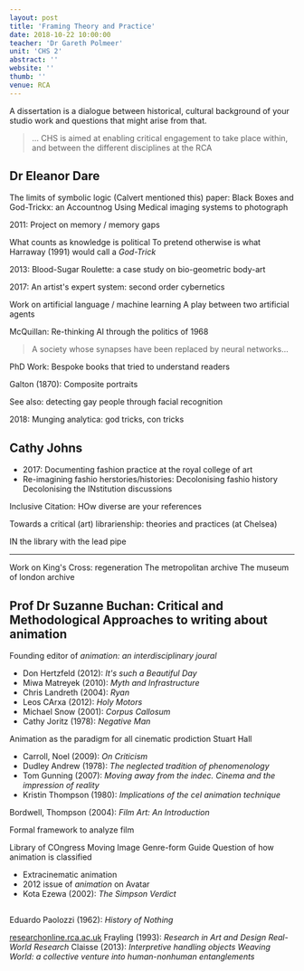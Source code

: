 ```yaml
---
layout: post
title: 'Framing Theory and Practice'
date: 2018-10-22 10:00:00
teacher: 'Dr Gareth Polmeer'
unit: 'CHS 2'
abstract: ''
website: ''
thumb: ''
venue: RCA
---
```


A dissertation is a dialogue between historical, cultural background of your studio work and questions that might arise from that.

> ... CHS is aimed at enabling critical engagement to take place within, and between the different disciplines at the RCA

## Dr Eleanor Dare

The limits of symbolic logic (Calvert mentioned this)
paper: Black Boxes and God-Trickx: an Accountnog Using Medical imaging systems to photograph

2011: Project on memory / memory gaps

What counts as knowledge is political
To pretend otherwise is what Harraway (1991) would call a _God-Trick_

2013: Blood-Sugar Roulette: a case study on bio-geometric body-art

2017: An artist's expert system: second order cybernetics

Work on artificial language / machine learning
A play between two artificial agents

McQuillan: Re-thinking AI through the politics of 1968

> A society whose synapses have been replaced by neural networks...

PhD Work: Bespoke books that tried to understand readers

Galton (1870): Composite portraits

See also: detecting gay people through facial recognition

2018: Munging analytica: god tricks, con tricks

## Cathy Johns

- 2017: Documenting fashion practice at the royal college of art
- Re-imagining fashio herstories/histories: Decolonising fashio history
  Decolonising the INstitution discussions

Inclusive Citation: HOw diverse are your references

Towards a critical (art) librarienship: theories and practices (at Chelsea)

IN the library with the lead pipe

---

Work on King's Cross: regeneration
The metropolitan archive
The museum of london archive

## Prof Dr Suzanne Buchan: Critical and Methodological Approaches to writing about animation

Founding editor of _animation: an interdisciplinary joural_

- Don Hertzfeld (2012): _It's such a Beautiful Day_
- Miwa Matreyek (2010): _Myth and Infrastructure_
- Chris Landreth (2004): _Ryan_
- Leos CArxa (2012): _Holy Motors_
- Michael Snow (2001): _Corpus Callosum_
- Cathy Joritz (1978): _Negative Man_

Animation as the paradigm for all cinematic prodiction
Stuart Hall

- Carroll, Noel (2009): _On Criticism_
- Dudley Andrew (1978): _The neglected tradition of phenomenology_
- Tom Gunning (2007): _Moving away from the indec. Cinema and the impression of reality_
- Kristin Thompson (1980): _Implications of the cel animation technique_

Bordwell, Thompson (2004): _Film Art: An Introduction_

Formal framework to analyze film

Library of COngress Moving Image Genre-form Guide
Question of how animation is classified

- Extracinematic animation
- 2012 issue of _animation_ on Avatar
- Kota Ezewa (2002): _The Simpson Verdict_

##

Eduardo Paolozzi (1962): _History of Nothing_

[researchonline.rca.ac.uk](researchonline.rca.ac.uk)
Frayling (1993): _Research in Art and Design_
_Real-World Research_
Claisse (2013): _Interpretive handling objects_
_Weaving World: a collective venture into human-nonhuman entanglements_
